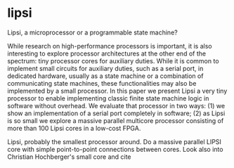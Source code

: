 # lipsi
Lipsi, a microprocessor or a programmable state machine?

While research on high-performance processors is important, it is also interesting to explore processor architectures at the other end of the spectrum: tiny processor cores for auxiliary duties. While it is common to implement small circuits for auxiliary duties, such as a serial port, in dedicated hardware, usually as a state machine or a combination of communicating state machines, these functionalities may also be implemented by a small processor. In this paper we present Lipsi a very tiny processor to enable implementing classic finite state machine logic in software without overhead. We evaluate that processor in two ways: (1) we show an implementation of a serial port completely in software; (2) as Lipsi is so small we explore a massive parallel multicore processor consisting of more than 100 Lipsi cores in a low-cost FPGA.

 Lipsi, probably the smallest processor around. Do a massive parallel LIPSI core with simple point-to-point connections between cores. Look also into Christian Hochberger's small core and cite
